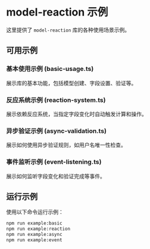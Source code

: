 # model-reaction 示例

这里提供了 `model-reaction` 库的各种使用场景示例。

## 可用示例

### 基本使用示例 (basic-usage.ts)
展示库的基本功能，包括模型创建、字段设置、验证等。

### 反应系统示例 (reaction-system.ts)
展示依赖反应系统，当指定字段变化时自动触发计算和操作。

### 异步验证示例 (async-validation.ts)
展示如何使用异步验证规则，如用户名唯一性检查。

### 事件监听示例 (event-listening.ts)
展示如何监听字段变化和验证完成等事件。

## 运行示例

使用以下命令运行示例：

```bash
npm run example:basic
npm run example:reaction
npm run example:async
npm run example:event
```